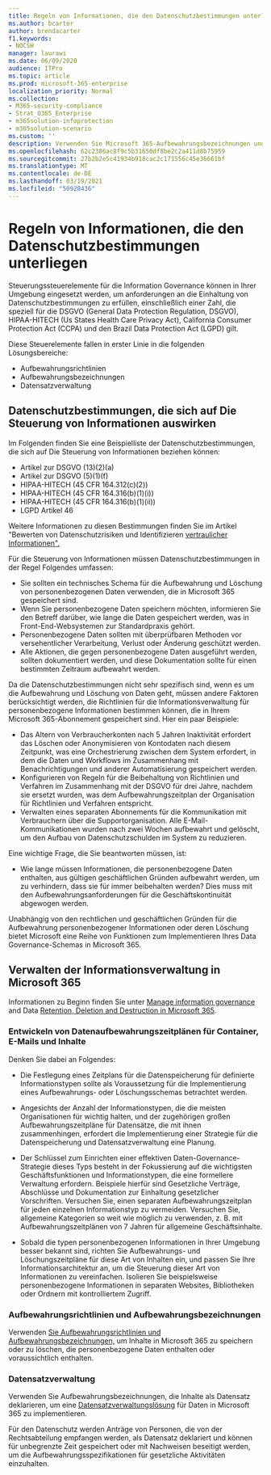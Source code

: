 ```yaml
---
title: Regeln von Informationen, die den Datenschutzbestimmungen unterliegen
ms.author: bcarter
author: brendacarter
f1.keywords:
- NOCSH
manager: laurawi
ms.date: 06/09/2020
audience: ITPro
ms.topic: article
ms.prod: microsoft-365-enterprise
localization_priority: Normal
ms.collection:
- M365-security-compliance
- Strat_O365_Enterprise
- m365solution-infoprotection
- m365solution-scenario
ms.custom: ''
description: Verwenden Sie Microsoft 365-Aufbewahrungsbezeichnungen und -richtlinien, um personenbezogene Daten in Ihrer Microsoft 365-Umgebung zu verwalten.
ms.openlocfilehash: 62c2386ac8f9c5b31650df8be2c2a411d8b75959
ms.sourcegitcommit: 27b2b2e5c41934b918cac2c171556c45e36661bf
ms.translationtype: MT
ms.contentlocale: de-DE
ms.lasthandoff: 03/19/2021
ms.locfileid: "50928436"
---
```

# <a name="govern-information-subject-to-data-privacy-regulation"></a>Regeln von Informationen, die den Datenschutzbestimmungen unterliegen

Steuerungssteuerelemente für die Information Governance können in Ihrer Umgebung eingesetzt werden, um anforderungen an die Einhaltung von Datenschutzbestimmungen zu erfüllen, einschließlich einer Zahl, die speziell für die DSGVO (General Data Protection Regulation, DSGVO), HIPAA-HITECH (Us States Health Care Privacy Act), California Consumer Protection Act (CCPA) und den Brazil Data Protection Act (LGPD) gilt. 

Diese Steuerelemente fallen in erster Linie in die folgenden Lösungsbereiche:

- Aufbewahrungsrichtlinien
- Aufbewahrungsbezeichnungen
- Datensatzverwaltung

## <a name="data-privacy-regulations-impacting-information-governance-controls"></a>Datenschutzbestimmungen, die sich auf Die Steuerung von Informationen auswirken

Im Folgenden finden Sie eine Beispielliste der Datenschutzbestimmungen, die sich auf Die Steuerung von Informationen beziehen können:

- Artikel zur DSGVO (13)(2)(a)
- Artikel zur DSGVO (5)(1)(f)
- HIPAA-HITECH (45 CFR 164.312(c)(2))
- HIPAA-HITECH (45 CFR 164.316(b)(1)(i))
- HIPAA-HITECH (45 CFR 164.316(b)(1)(ii))
- LGPD Artikel 46

Weitere Informationen zu diesen Bestimmungen finden Sie im Artikel "Bewerten von Datenschutzrisiken und Identifizieren [vertraulicher Informationen".](information-protection-deploy-assess.md)

Für die Steuerung von Informationen müssen Datenschutzbestimmungen in der Regel Folgendes umfassen:

- Sie sollten ein technisches Schema für die Aufbewahrung und Löschung von personenbezogenen Daten verwenden, die in Microsoft 365 gespeichert sind.
- Wenn Sie personenbezogene Daten speichern möchten, informieren Sie den Betreff darüber, wie lange die Daten gespeichert werden, was in Front-End-Websystemen zur Standardpraxis gehört.
- Personenbezogene Daten sollten mit überprüfbaren Methoden vor versehentlicher Verarbeitung, Verlust oder Änderung geschützt werden.
- Alle Aktionen, die gegen personenbezogene Daten ausgeführt werden, sollten dokumentiert werden, und diese Dokumentation sollte für einen bestimmten Zeitraum aufbewahrt werden.

Da die Datenschutzbestimmungen nicht sehr spezifisch sind, wenn es um die Aufbewahrung und Löschung von Daten geht, müssen andere Faktoren berücksichtigt werden, die Richtlinien für die Informationsverwaltung für personenbezogene Informationen bestimmen können, die in Ihrem Microsoft 365-Abonnement gespeichert sind. Hier ein paar Beispiele:

- Das Altern von Verbraucherkonten nach 5 Jahren Inaktivität erfordert das Löschen oder Anonymisieren von Kontodaten nach diesem Zeitpunkt, was eine Orchestrierung zwischen dem System erfordert, in dem die Daten und Workflows im Zusammenhang mit Benachrichtigungen und anderer Automatisierung gespeichert werden.
- Konfigurieren von Regeln für die Beibehaltung von Richtlinien und Verfahren im Zusammenhang mit der DSGVO für drei Jahre, nachdem sie ersetzt wurden, was dem Aufbewahrungszeitplan der Organisation für Richtlinien und Verfahren entspricht.
- Verwalten eines separaten Abonnements für die Kommunikation mit Verbrauchern über die Supportorganisation. Alle E-Mail-Kommunikationen wurden nach zwei Wochen aufbewahrt und gelöscht, um den Aufbau von Datenschutzschulden im System zu reduzieren.

Eine wichtige Frage, die Sie beantworten müssen, ist: 

- Wie lange müssen Informationen, die personenbezogene Daten enthalten, aus gültigen geschäftlichen Gründen aufbewahrt werden, um zu verhindern, dass sie für immer beibehalten werden? Dies muss mit den Aufbewahrungsanforderungen für die Geschäftskontinuität abgewogen werden.

Unabhängig von den rechtlichen und geschäftlichen Gründen für die Aufbewahrung personenbezogener Informationen oder deren Löschung bietet Microsoft eine Reihe von Funktionen zum Implementieren Ihres Data Governance-Schemas in Microsoft 365.

## <a name="managing-information-governance-in-microsoft-365"></a>Verwalten der Informationsverwaltung in Microsoft 365

Informationen zu Beginn finden Sie unter [Manage information governance](../compliance/manage-information-governance.md) and Data [Retention, Deletion and Destruction in Microsoft 365](/office365/Enterprise/office-365-data-retention-deletion-and-destruction-overview).

### <a name="develop-data-retention-schedules-for-containers-email-and-content"></a>Entwickeln von Datenaufbewahrungszeitplänen für Container, E-Mails und Inhalte

Denken Sie dabei an Folgendes:

- Die Festlegung eines Zeitplans für die Datenspeicherung für definierte Informationstypen sollte als Voraussetzung für die Implementierung eines Aufbewahrungs- oder Löschungsschemas betrachtet werden.

- Angesichts der Anzahl der Informationstypen, die die meisten Organisationen für wichtig halten, und der zugehörigen großen Aufbewahrungszeitpläne für Datensätze, die mit ihnen zusammenhingen, erfordert die Implementierung einer Strategie für die Datenspeicherung und Datensatzverwaltung eine Planung. 

- Der Schlüssel zum Einrichten einer effektiven Daten-Governance-Strategie dieses Typs besteht in der Fokussierung auf die wichtigsten Geschäftsfunktionen und Informationstypen, die eine formellere Verwaltung erfordern. Beispiele hierfür sind Gesetzliche Verträge, Abschlüsse und Dokumentation zur Einhaltung gesetzlicher Vorschriften. Versuchen Sie, einen separaten Aufbewahrungszeitplan für jeden einzelnen Informationstyp zu vermeiden. Versuchen Sie, allgemeine Kategorien so weit wie möglich zu verwenden, z. B. mit Aufbewahrungszeitplänen von 7 Jahren für allgemeine Geschäftsinhalte.

- Sobald die typen personenbezogenen Informationen in Ihrer Umgebung besser bekannt sind, richten Sie Aufbewahrungs- und Löschungszeitpläne für diese Art von Inhalten ein, und passen Sie Ihre Informationsarchitektur an, um die Steuerung dieser Art von Informationen zu vereinfachen. Isolieren Sie beispielsweise personenbezogene Informationen in separaten Websites, Bibliotheken oder Ordnern mit kontrolliertem Zugriff.

### <a name="retention-policies-and-retention-labels"></a>Aufbewahrungsrichtlinien und Aufbewahrungsbezeichnungen

Verwenden [Sie Aufbewahrungsrichtlinien und Aufbewahrungsbezeichnungen,](../compliance/retention.md) um Inhalte in Microsoft 365 zu speichern oder zu löschen, die personenbezogene Daten enthalten oder voraussichtlich enthalten.

### <a name="records-management"></a>Datensatzverwaltung

Verwenden Sie Aufbewahrungsbezeichnungen, die Inhalte als Datensatz deklarieren, um eine [Datensatzverwaltungslösung](../compliance/records-management.md) für Daten in Microsoft 365 zu implementieren.

Für den Datenschutz werden Anträge von Personen, die von der Rechtsabteilung empfangen werden, als Datensatz deklariert und können für unbegrenzte Zeit gespeichert oder mit Nachweisen beseitigt werden, um die Aufbewahrungsspezifikationen für gesetzliche Aktivitäten einzuhalten.